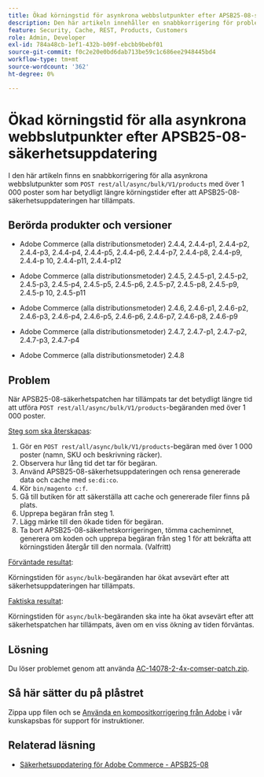 ```yaml
---
title: Ökad körningstid för asynkrona webbslutpunkter efter APSB25-08-säkerhetsuppdatering
description: Den här artikeln innehåller en snabbkorrigering för problemet där POST rest/all/async/bulk/V1/products begär in 1000+ poster får en avsevärt ökad körningstid efter att APSB25-08-säkerhetsuppdateringen har tillämpats.
feature: Security, Cache, REST, Products, Customers
role: Admin, Developer
exl-id: 784a48cb-1ef1-432b-b09f-ebcbb9bebf01
source-git-commit: f0c2e20e0bd6dab713be59c1c686ee2948445bd4
workflow-type: tm+mt
source-wordcount: '362'
ht-degree: 0%

---
```


# Ökad körningstid för alla asynkrona webbslutpunkter efter APSB25-08-säkerhetsuppdatering

I den här artikeln finns en snabbkorrigering för alla asynkrona webbslutpunkter som `POST rest/all/async/bulk/V1/products` med över 1 000 poster som har betydligt längre körningstider efter att APSB25-08-säkerhetsuppdateringen har tillämpats.

## Berörda produkter och versioner

* Adobe Commerce (alla distributionsmetoder) 2.4.4, 2.4.4-p1, 2.4.4-p2, 2.4.4-p3, 2.4.4-p4, 2.4.4-p5, 2.4.4-p6, 2.4.4-p7, 2.4.4-p8, 2.4.4-p9, 2.4.4-p 10, 2.4.4-p11, 2.4.4-p12

* Adobe Commerce (alla distributionsmetoder) 2.4.5, 2.4.5-p1, 2.4.5-p2, 2.4.5-p3, 2.4.5-p4, 2.4.5-p5, 2.4.5-p6, 2.4.5-p7, 2.4.5-p8, 2.4.5-p9, 2.4.5-p 10, 2.4.5-p11

* Adobe Commerce (alla distributionsmetoder) 2.4.6, 2.4.6-p1, 2.4.6-p2, 2.4.6-p3, 2.4.6-p4, 2.4.6-p5, 2.4.6-p6, 2.4.6-p7, 2.4.6-p8, 2.4.6-p9

* Adobe Commerce (alla distributionsmetoder) 2.4.7, 2.4.7-p1, 2.4.7-p2, 2.4.7-p3, 2.4.7-p4

* Adobe Commerce (alla distributionsmetoder) 2.4.8

## Problem

När APSB25-08-säkerhetspatchen har tillämpats tar det betydligt längre tid att utföra `POST rest/all/async/bulk/V1/products`-begäranden med över 1 000 poster.

<u>Steg som ska återskapas</u>:

1. Gör en `POST rest/all/async/bulk/V1/products`-begäran med över 1 000 poster (namn, SKU och beskrivning räcker).
1. Observera hur lång tid det tar för begäran.
1. Använd APSB25-08-säkerhetsuppdateringen och rensa genererade data och cache med `se:di:co`.
1. Kör `bin/magento c:f`.
1. Gå till butiken för att säkerställa att cache och genererade filer finns på plats.
1. Upprepa begäran från steg 1.
1. Lägg märke till den ökade tiden för begäran.
1. Ta bort APSB25-08-säkerhetskorrigeringen, tömma cacheminnet, generera om koden och upprepa begäran från steg 1 för att bekräfta att körningstiden återgår till den normala. (Valfritt)

<u>Förväntade resultat</u>:

Körningstiden för `async/bulk`-begäranden har ökat avsevärt efter att säkerhetsuppdateringen har tillämpats.

<u>Faktiska resultat</u>:

Körningstiden för `async/bulk`-begäranden ska inte ha ökat avsevärt efter att säkerhetspatchen har tillämpats, även om en viss ökning av tiden förväntas.

## Lösning

Du löser problemet genom att använda [AC-14078-2-4x-comser-patch.zip](assets/AC-14078-2-4x-composer-patch.zip).

## Så här sätter du på plåstret

Zippa upp filen och se [Använda en kompositkorrigering från Adobe](https://experienceleague.adobe.com/docs/commerce-knowledge-base/kb/how-to/how-to-apply-a-composer-patch-provided-by-magento.html?lang=sv-SE) i vår kunskapsbas för support för instruktioner.

## Relaterad läsning

* [Säkerhetsuppdatering för Adobe Commerce - APSB25-08](https://experienceleague.adobe.com/sv/docs/experience-cloud-kcs/kbarticles/ka-27149)
